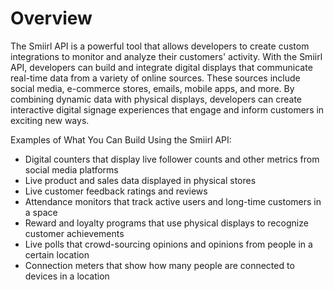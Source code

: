 # Overview

The Smiirl API is a powerful tool that allows developers to create custom
integrations to monitor and analyze their customers' activity. With the Smiirl
API, developers can build and integrate digital displays that communicate
real-time data from a variety of online sources. These sources include social
media, e-commerce stores, emails, mobile apps, and more. By combining dynamic
data with physical displays, developers can create interactive digital signage
experiences that engage and inform customers in exciting new ways.

Examples of What You Can Build Using the Smiirl API:

- Digital counters that display live follower counts and other metrics from
  social media platforms
- Live product and sales data displayed in physical stores
- Live customer feedback ratings and reviews
- Attendance monitors that track active users and long-time customers in a
  space
- Reward and loyalty programs that use physical displays to recognize customer
  achievements
- Live polls that crowd-sourcing opinions and opinions from people in a certain
  location
- Connection meters that show how many people are connected to devices in a
  location
